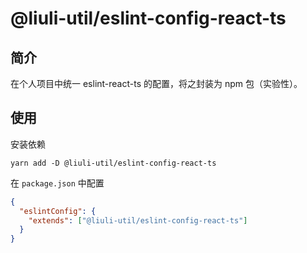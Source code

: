 # @liuli-util/eslint-config-react-ts

## 简介

在个人项目中统一 eslint-react-ts 的配置，将之封装为 npm 包（实验性）。

## 使用

安装依赖

```shell
yarn add -D @liuli-util/eslint-config-react-ts
```

在 `package.json` 中配置

```json
{
  "eslintConfig": {
    "extends": ["@liuli-util/eslint-config-react-ts"]
  }
}
```
